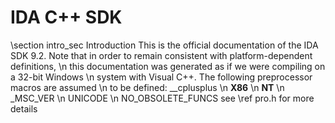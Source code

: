 # IDA C++ SDK
\section intro_sec Introduction
This is the official documentation of the IDA SDK 9.2.
Note that in order to remain consistent with platform-dependent definitions, \n
this documentation was generated as if we were compiling on a 32-bit Windows \n
system with Visual C++. The following preprocessor macros are assumed        \n
to be defined:
  __cplusplus         \n
  __X86__             \n
  __NT__              \n
  _MSC_VER            \n
  UNICODE             \n
  NO_OBSOLETE_FUNCS
see \ref pro.h for more details

